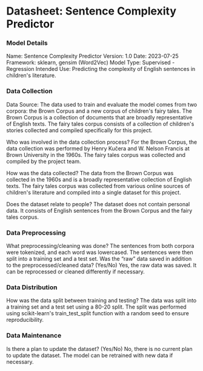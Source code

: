 # Datasheet: Sentence Complexity Predictor

### Model Details

Name: Sentence Complexity Predictor
Version: 1.0
Date: 2023-07-25
Framework: sklearn, gensim (Word2Vec)
Model Type: Supervised - Regression
Intended Use: Predicting the complexity of English sentences in children's literature.

### Data Collection

Data Source: The data used to train and evaluate the model comes from two corpora: the Brown Corpus and a new corpus of children's fairy tales. The Brown Corpus is a collection of documents that are broadly representative of English texts. The fairy tales corpus consists of a collection of children's stories collected and compiled specifically for this project.

Who was involved in the data collection process? For the Brown Corpus, the data collection was performed by Henry Kučera and W. Nelson Francis at Brown University in the 1960s. The fairy tales corpus was collected and compiled by the project team.

How was the data collected? The data from the Brown Corpus was collected in the 1960s and is a broadly representative collection of English texts. The fairy tales corpus was collected from various online sources of children's literature and compiled into a single dataset for this project.

Does the dataset relate to people? The dataset does not contain personal data. It consists of English sentences from the Brown Corpus and the fairy tales corpus.

### Data Preprocessing

What preprocessing/cleaning was done? The sentences from both corpora were tokenized, and each word was lowercased. The sentences were then split into a training set and a test set.
Was the “raw” data saved in addition to the preprocessed/cleaned data? (Yes/No) Yes, the raw data was saved. It can be reprocessed or cleaned differently if necessary.

### Data Distribution

How was the data split between training and testing? The data was split into a training set and a test set using a 80-20 split. The split was performed using scikit-learn's train_test_split function with a random seed to ensure reproducibility.

### Data Maintenance

Is there a plan to update the dataset? (Yes/No) No, there is no current plan to update the dataset. The model can be retrained with new data if necessary.

